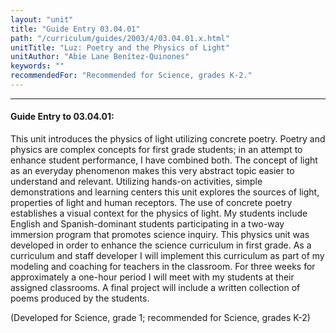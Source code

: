 ```yaml
---
layout: "unit"
title: "Guide Entry 03.04.01"
path: "/curriculum/guides/2003/4/03.04.01.x.html"
unitTitle: "Luz: Poetry and the Physics of Light"
unitAuthor: "Abie Lane Benítez-Quinones"
keywords: ""
recommendedFor: "Recommended for Science, grades K-2."
---
```

<body>
<hr/>
<h4>
Guide Entry to 03.04.01:
</h4>
<p>
This unit introduces the physics of light utilizing concrete poetry.  Poetry and physics are complex concepts for first grade students; in an attempt to enhance student performance, I have combined both.  The concept of light as an everyday phenomenon makes this very abstract topic easier to understand and relevant.  Utilizing hands-on activities, simple demonstrations and learning centers this unit explores the sources of light, properties of light and human receptors.  The use of concrete poetry establishes a visual context for the physics of light.  My students include English and Spanish-dominant students participating in a two-way immersion program that promotes science inquiry.  This physics unit was developed in order to enhance the science curriculum in first grade.  As a curriculum and staff developer I will implement this curriculum as part of my modeling and coaching for teachers in the classroom.  For three weeks for approximately a one-hour period I will meet with my students at their assigned classrooms.  A final project will include a written collection of poems produced by the students.
</p>
<p>
(Developed for Science, grade 1; recommended for Science, grades K-2)
</p>
</body>
